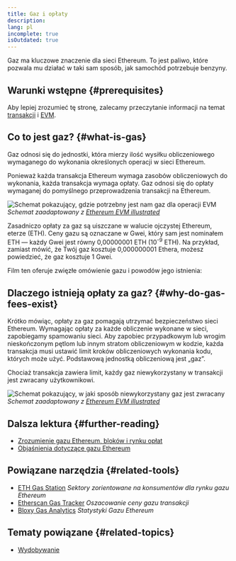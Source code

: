 ```yaml
---
title: Gaz i opłaty
description:
lang: pl
incomplete: true
isOutdated: true
---
```


Gaz ma kluczowe znaczenie dla sieci Ethereum. To jest paliwo, które pozwala mu działać w taki sam sposób, jak samochód potrzebuje benzyny.

## Warunki wstępne {#prerequisites}

Aby lepiej zrozumieć tę stronę, zalecamy przeczytanie informacji na temat [transakcji](/developers/docs/transactions/) i [EVM](/developers/docs/evm/).

## Co to jest gaz? {#what-is-gas}

Gaz odnosi się do jednostki, która mierzy ilość wysiłku obliczeniowego wymaganego do wykonania określonych operacji w sieci Ethereum.

Ponieważ każda transakcja Ethereum wymaga zasobów obliczeniowych do wykonania, każda transakcja wymaga opłaty. Gaz odnosi się do opłaty wymaganej do pomyślnego przeprowadzenia transakcji na Ethereum.

![Schemat pokazujący, gdzie potrzebny jest nam gaz dla operacji EVM](../../../../../developers/docs/gas/gas.png) _Schemat zaadaptowany z [Ethereum EVM illustrated](https://takenobu-hs.github.io/downloads/ethereum_evm_illustrated.pdf)_

Zasadniczo opłaty za gaz są uiszczane w walucie ojczystej Ethereum, eterze (ETH). Ceny gazu są oznaczane w Gwei, który sam jest nominałem ETH — każdy Gwei jest równy 0,00000001 ETH (10<sup>-9</sup> ETH). Na przykład, zamiast mówić, że Twój gaz kosztuje 0,000000001 Ethera, możesz powiedzieć, że gaz kosztuje 1 Gwei.

Film ten oferuje zwięzłe omówienie gazu i powodów jego istnienia:

<YouTube id="AJvzNICwcwc" />

## Dlaczego istnieją opłaty za gaz? {#why-do-gas-fees-exist}

Krótko mówiąc, opłaty za gaz pomagają utrzymać bezpieczeństwo sieci Ethereum. Wymagając opłaty za każde obliczenie wykonane w sieci, zapobiegamy spamowaniu sieci. Aby zapobiec przypadkowym lub wrogim nieskończonym pętlom lub innym stratom obliczeniowym w kodzie, każda transakcja musi ustawić limit kroków obliczeniowych wykonania kodu, których może użyć. Podstawową jednostką obliczeniową jest „gaz”.

Chociaż transakcja zawiera limit, każdy gaz niewykorzystany w transakcji jest zwracany użytkownikowi.

![Schemat pokazujący, w jaki sposób niewykorzystany gaz jest zwracany](../../../../../developers/docs/transactions/gas-tx.png) _Schemat zaadaptowany z [Ethereum EVM illustrated](https://takenobu-hs.github.io/downloads/ethereum_evm_illustrated.pdf)_

## Dalsza lektura {#further-reading}

- [Zrozumienie gazu Ethereum, bloków i rynku opłat](https://medium.com/@eric.conner/understanding-ethereum-gas-blocks-and-the-fee-market-d5e268bf0a0e)
- [Objaśnienia dotyczące gazu Ethereum](https://defiprime.com/gas)

## Powiązane narzędzia {#related-tools}

- [ETH Gas Station](https://ethgasstation.info/) _Sektory zorientowane na konsumentów dla rynku gazu Ethereum_
- [Etherscan Gas Tracker](https://etherscan.io/gastracker) _Oszacowanie ceny gazu transakcji_
- [Bloxy Gas Analytics](https://stat.bloxy.info/superset/dashboard/gas/?standalone=true) _Statystyki Gazu Ethereum_

## Tematy powiązane {#related-topics}

- [Wydobywanie](/developers/docs/consensus-mechanisms/pow/mining/)
